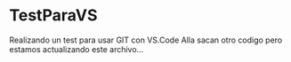# TestParaVS
Realizando un test para usar GIT con VS.Code
Alla sacan otro codigo pero estamos actualizando este archivo...